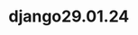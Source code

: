 # django29.01.24
<!-- 
django projecti
python -m venv venv
Luodaan joku file esim. a.py
Jos ei toimi
venv/Scripts/Activate.ps1
tai Command Promp:iin kirjoitetaan 

Set-ExecutionPolicy -ExecutionPolicy RemoteSigned
pip install django
django-admin startproject sivusto /Huom! sivusto voidaan nimettää itse 
sivusto folder tulee 2, yksi on tyhjä . Tyhjä siirretään ulkopuoleen, nimetään uudelleen
manage.py file myös siirretään ulkopuolelle
python manage.py runserver
python manage.py startapp kysely Huom! kysely app:n nimi. Oma valinta
python manage.py makemigrations kysely /app:n nimi
python manage.py migrate


https://docs.djangoproject.com/en/5.0/intro/tutorial01/ sivustosta aloitetaan projekti
django-admin startproject mysite //tässä mysite projectin nimi 
Aloitetaan tehdä ensimmäinen näkymä 

kysely/views.py¶

from django.http import HttpResponse

def indeksi(request): /Huom! tässä index vaihdettu indeksi
    return HttpResponse("Hello, world. You're at the polls index.") 



Jos haluat kysymyksiä ja vastauksia voidaan käyttää F12 nappi tai Ctrl+Shift+i
 WebDeveloperTools
Network

Näkymä pitää liittää johonkin osoiteeseen 
Luodaan kysely folderin alle file urls.py

kysely/urls.py¶

from django.urls import path

from . import views

urlpatterns = [
    path("", views.indeksi, name="index"),
]

kysely apps.py:ssa näkyy urls.py, mutta pitää yhdistää sivuston urls.py:n kanssa

sivusto/urls.py¶

from django.contrib import admin
from django.urls import include, path /Huom! importoidaan include
import kysely.urls /importoitu

urlpatterns = [
    path("kyselyt/", include(kysely.urls)), / Huom! polls vaihdettu kyselyt ja include:n sisällä kysely 
    path("admin/", admin.site.urls),
]

Kun  mennään osdjanitteen http://127.0.0.1:8000/kyselyt  //pitää lisätä '/' jälkeen kyselyt, muista! 

sivusto/settings.py lisätään INSTALLED_APPS => kysely tiedosto

INSTALLED_APPS = [
    'django.contrib.admin',
    'django.contrib.auth',
    'django.contrib.contenttypes',
    'django.contrib.sessions',
    'django.contrib.messages',
    'django.contrib.staticfiles',
    'kysely'
]

Konsolille kirjoitetaan 

python manage.py createsuperuser

Username:admin /itse valitat
Email address: /ei mitään tyhjä
Password:admin
Password(again):
Bypass....[y/N]?: y ja enter

Mennään admin sivulle
Groups /voidaan vaihtaa salasana sekä käyttäjä
Users

Mennään djangon https://docs.djangoproject.com/en/5.0/intro/tutorial02/ sivulle

kysely/models.py¶


from django.db import models


class Kysymys(models.Model):
    teksti = models.CharField(max_length=200)
    julkaisupvm = models.DateTimeField("julkaistu")


class Vaihtoehto(models.Model):
    kysymys = models.ForeignKey(Kysymys, on_delete=models.CASCADE)
    teksti = models.CharField(max_length=200)
    aanet = models.IntegerField(default=0)

Nämät modulit kuvailee mitää tietokantaan pitää tallentaa,käyttänössä tietokantataulu
Jos halutaan katsoa db.sqlite3: ssa VS Extenions paalikoista valitaan SQLite Viewer  

models.py :ssa
class modelit pitää yhdistää ja ForegnKey yhdistetään

kysely/admin.py 

from django.contrib import admin

from .models import Kysymys, Vaihtoehto

admin.site.register(Kysymys)


On mahdollista Vaihtoehtomodelin lisätä kenttä list: kysymys ja teksti
@admin.register(Vaihtoehto)
class VaihtoehtoAdmin(admin.ModelAdmin):
    list_display = ["kysymys", "teksti"]

Vaihdettu TIME_ZONE sekä LANGUAGE_CODE

LANGUAGE_CODE = 'fi'

TIME_ZONE = 'Europe/Helsinki'

Teksti näyttää object:lta, vaihdetaan tekstiksi lisäämällä models.py class:in alle

(riittä kun laitetään etusivulle???)

from django.db import models

class Kysymys(models.Model):
    # ...
    def __str__(self):
        return self.teksti


class Vaihtoehto(models.Model):
    # ...
    def __str__(self):
        return self.teksti

Admin sivussa monikot lisätty "s" kijain. Voidaan korjata lisämällä class Meta: model.py tiedostoon. Muista sisennys funktion alle!
class Meta:
    verbose_name="kysymys"
    verbose_name_plural="kysymykset" /Huom! pienillä kirjaimilla

class Meta():
        verbose_name="vaihtoehto"
        verbose_name_plural="vaihtoehdot"

  
Lisätään näkymiä/vews

kysely/views.py¶

def detail(request, question_id):
    return HttpResponse("You're looking at question %s." % question_id)


def results(request, question_id):
    response = "You're looking at the results of question %s."
    return HttpResponse(response % question_id)


def vote(request, question_id):
    return HttpResponse("You're voting on question %s." % question_id)

Uusittu versio

def yksityiskohdat(request, question_id):
    return HttpResponse(f"Katsot juuri kysymystä {question_id}")


def tulokset(request, question_id):
    return HttpResponse(f"Katsot kysymyksen {question_id} tuloksia")


def äänestä(request, question_id):
    return HttpResponse(f"Olet äänestämässä kysymykseen {question_id}")

Huom! Käytettu f(string) muoto 

Liitetään näkymät/views osoitteeseen kysely/urls.py

from django.urls import path

from . import views

urlpatterns = [
    path("", views.indeksi, name="indeksi"),
    path("<int:question_id>/", views.näytä, name="näytä"),
    path("<int:question_id>/tulokset/", views.tulokset, name="tulokset"),
    path("<int:question_id>/aanesta/", views.äänestä, name="äänestä"),
]

Haetaan tietokannasta kysymyksiä

kysely/views.py¶


from django.http import HttpResponse

from .models import Kysymys /voidaan importoida absolutesti from kysely/models.py


def index(request):
    kysymys_lista = Kysymys.objects.order_by("-julkaisupvm")[:2]
    vastaus_teksti = ", ".join([q.teksti for q in kysymys_lista])
    return HttpResponse(vastaus_teksti)

Django:ssa voidaan tehdä pohje/template jotka on html tiedostoa/file mutta sisältää oma django koodia

Luodaan kysely folder:n sisälle uusi folder templates, sen sisälle uusi kansio projektin nimellä kysely. Sen sisälle tulee html file => indeksi.html

kysely/templates/kysely/indeksi.html¶

{% if kysymykset %}
    <ul>
    {% for kysymys in kysymykset %}
        <li><a href="/kysely/{{ question.id }}/">{{ question.teksti }}</a></li>
    {% endfor %}
    </ul>
{% else %}
    <p>Ei kyselyitä.</p>
{% endif %}

Uusitaan indeksi funktio lisämällä kysely/view.py :n 

polls/views.py¶
from django.shortcuts import render

from .models import Question


def index(request):
    latest_question_list = Question.objects.order_by("-pub_date")[:5]
    context = {"latest_question_list": latest_question_list}
    return render(request, "polls/index.html", context)


Huom,uusi versio!

def indeksi(request):
    kysymyslista = Kysymys.objects.order_by("-julkaisupvm")[:2]
    context = {
        "kysymykset": kysymyslista
    }
    return render(request, "kysely/indeksi.html", context)


Selain/browser ei näy djangon dynamista html. Renderin avulla ajetaan djangon html, 
sen jälkeen näkyy selaimessa. Selain lukee vaan html.


Jos kirjoitetaan http://127.0.0.1:8000/näytä jälkeen sanoja tai numeroita silti sivusto näyttää ,ei ilmoita virheitä.  Senn takia:

kysely/views.py

from django.http import Http404 // Huom importoidaan
from django.shortcuts import render

from .models import Kysymys /Huom! lisätään






def detail(request, question_id):
    try:
        question = Question.objects.get(pk=question_id)
    except Question.DoesNotExist:
        raise Http404("Question does not exist")
    return render(request, "polls/detail.html", {"question": question})

//____________________________________
def näytä(request, question_id):
    try:
        kysymys = Kysymys.objects.get(pk=question_id)
    except Kysymys.DoesNotExist:
        raise Http404("Question does not exist")
    return render(request, "kysely/näytä.html", {"kysymys": kysymys})


templates/kysely => lisätään näytä.html file

{{ question }}
___________________________________
kysely/templates/kysely/näytä.html¶

{{ kysymys }}


Djangossa on get_object_or_404() oma funktio valmiiksi, mitä voi käyttää siihen että, etsii sen objekti teitokannasta. Jos se löytyy, palauttaa sen, jos ei löyty, silloin näyttää virheilmoitusta 404


polls/views.py¶
from django.shortcuts import get_object_or_404, render

from .models import Question


# ...
def detail(request, question_id):
    question = get_object_or_404(Question, pk=question_id)
    return render(request, "polls/detail.html", {"question": question})


____________________________________________________________________
kysely/views.py¶


from django.shortcuts import get_object_or_404, render

from .models import Kysymys



def näytä(request, kysymys_id):
    kysym = get_object_or_404(Kysymys, pk=kysymys_id)
    return render(request, "kysely/näytä.html", {"kysymys": kysym})

Kun vaihdettu question_id => kysymys_id:ksi, pitää vaihtaa kysely/urls.py

from django.urls import path

from . import views

urlpatterns = [
    path("", views.indeksi, name="indeksi"),
    path("<int:kysymys_id>/", views.näytä, name="näytä"),
    path("<int:question_id>/tulokset/", views.tulokset, name="tulokset"),
    path("<int:question_id>/aanesta/", views.äänestä, name="äänestä"),
]


Luodaan näytä.html lisämällä templates/kysely folderille

Huom! views.py :ssa question_text vaihdettu kysymys, sen takia vaihdetaan kysymyksi

kysely/templates/kysely/näytä.html¶


<h1>{{ kysymys.teksti}}</h1>    // Huom! Tässä teksti otettu models.py Kysymys class atribuutista, joka on sidottu Vaihtoehto class modelin 
                                //kanssa  ForeignKey:lla
<ul>
{% for valinta in kysymys.vaihtoehto_set.all %}
    <li>{{ valinta.teksti }}</li>
{% endfor %}
</ul>


indeksi.py :ssa huono tapa kirjoittaa ;

<li><a href="/polls/{{ question.id }}/">{{ question.question_text }}</a></li>

sen paikalle korjataan:

<li><a href="{% url 'näytä' kysym.id %}">{{ kysym.teksti }}</a></li>


Tässä app:ssa on esim. näytä niminen näkymä. Voisi olla toisessakin app:ssa näytä nimenen näkymä. Estetään sekoitusta toisten app:n kanssa lisäämällä app_name = "kysely"


kysely/urls.py¶
from django.urls import path

from . import views

app_name = "kysely"
urlpatterns = [
    path("", views.indeksi, name="indeksi"),
    path("<int:kysymys_id>/", views.näytä, name="näytä"),
    path("<int:question_id>/tulokset/", views.tulokset, name="tulokset"),
    path("<int:question_id>/äänestä/", views.äänestä, name="äänestä"),
]


sekä vaihdetaan;

kysely/templates/kysely/index.html¶

<li><a href="{% url 'näytä' kysym.id %}">{{ kysym.teksti }}</a></li>

kysely/templates/kysely/index.html¶

<li><a href="{% url 'kysely:näytä' kysym.id %}">{{ kysym.teksti }}</a></li>


Luodaan lokeen. Jos lähetetään kysymyksiä palvelimelle, silloin käytetään GET request-
Jos lähetetään lomakkeen kysely, silloin käytetään post request.

GET metodi sisältää vaan url osoitteen. 
Jos POST metodi silloin on mahdollistaa lähettää tiedot, esim. lomakkkeen kentät(Lähettäjän kenttä, palautteen kenttän arvot).

Luodaan lomakkeen:

kysely/templates/kysely/näytä.html¶


<form action="{% url 'kysely:äänestä' kysymys.id %}" method="post">

{% csrf_token %}  // Huom! käyttäjäturvallisuus
<fieldset>

    <legend><h1>{{ kysymys.teksti }}</h1></legend>

    {% if virheviesti %}<p><strong>{{ virheviesti }}</strong></p>{% endif %} // kun virheviesti strong näyttää lihavuutena. error vaihtettu 
                                                                            //virheviestenä tässä sekä views:ssa

    {% for valinta in kysymys.vaihtoehto_set.all %}
        <input type="radio" 
        name="choice" 
        id="vaihtoeht{{ forloop.counter }}" 
        value="{{ valinta.id }}">
        <label for="vaihtoeht{{ forloop.counter }}">{{ valinta.teksti }}</label><br>
    {% endfor %}
</fieldset>
<input type="submit" value="Äänestä">
</form>

Seuraviksessa käsitelty ottaa äänestyksen vaihtoehto vastaan

polls/views.py¶
from django.http import HttpResponse, HttpResponseRedirect //HUom! importoitu
from django.shortcuts import get_object_or_404, render
from django.urls import reverse

from .models import Vaihtoehto, Kysymys


# ...
def äänestä(request, kysymys_id):  // Huom! vaihdetaan urls:py:ssa myös
    kysym = get_object_or_404(Kysymys, pk=kysymys_id) // Huom! vaihdetaan urls:py:ssa myös
    try:
        valittu = kysym.vaihtoehto_set.get(pk=request.POST["choice"])
    except (KeyError, Vaihtoehto.DoesNotExist):
        # Redisplay the question voting form.
        return render(
            request,
            "kysely/näytä.html",
            {
                "kysymys": kysym,
                "virheviesti": "Et valinnut mitään",
            },
        )
    else:
        valittu.ääniä += 1
        valittu.save()
        # Always return an HttpResponseRedirect after successfully dealing
        # with POST data. This prevents data from being posted twice if a
        # user hits the Back button.
        return HttpResponseRedirect(reverse("kysely:tulokset", args=(kysym.id,))) // UUdelleen ohjausta



Seuravaksi tehdään tulokset.html sivu

kysely/views.py¶


from django.shortcuts import get_object_or_404, render


def tulokset(request, kysymys_id):   // Huom! vaihdetaan urls:py:ssa myös
    kysym = get_object_or_404(Kysymys, pk=kysymys_id)   // Huom! vaihdetaan urls:py:ssa myös
    return render(request, "kysely/tulokset.html", {"kysymys": kysym})


Luodaan tulokset.html file

kysely/templates/kysely/tulokset.html¶


<h1>{{ kysymys.teksti }}</h1>

<ul>
{% for vaihtoehto in kysymys.vaihtoehto_set.all %}
    <li>{{ vaihtoehto.teksti }} -- {{ vaihtoehto.ääniä }} ääntä</li>
{% endfor %}
</ul>

<a href="{% url 'kysely:näytä' kysymys.id %}">Äänestätkö uudelleen?</a>


voidaan tehdä generic/yleisiä näkymä. Voidaan selviämään vähemmällä koodeilla samasta asiasta.

kysely/views.py¶


from django.http import HttpResponseRedirect
from django.shortcuts import get_object_or_404, render
from django.urls import reverse
from django.views import generic // Huom! importoitu

from .models import Vaihtoehto, Kysymys


class ListaNäkymä(generic.ListView):
    nimi = "kysely/indeksi.html"
    objekti_nimi = "kysymykset"

    def get_queryset(self):
        """Palauttaa viimeiset kysymykset."""
        return Kysymys.objects.order_by("-pub_date")[:2]


class NäytäNäkymä(generic.DetailView):
    model = Kysymys
    nimi = "kysely/näytä.html"


class TuloksetNäkymä(generic.DetailView):
    model = Kysymys
    nimi = "kysely/näytä.html"


def äänestä(request, kysymys_id):  // Huom! vaihdetaan urls:py:ssa myös
    kysym = get_object_or_404(Kysymys, pk=kysymys_id) // Huom! vaihdetaan urls:py:ssa myös
    try:
        valittu = kysym.vaihtoehto_set.get(pk=request.POST["choice"])
    except (KeyError, Vaihtoehto.DoesNotExist):
        # Redisplay the question voting form.
        return render(
            request,
            "kysely/näytä.html",
            {
                "kysymys": kysym,
                "virheviesti": "Et valinnut mitään",
            },
        )
    else:
        valittu.ääniä += 1
        valittu.save()
        # Always return an HttpResponseRedirect after successfully dealing
        # with POST data. This prevents data from being posted twice if a
        # user hits the Back button.
        return HttpResponseRedirect(reverse("kysely:tulokset", args=(kysym.id,))) // Uudelleen ohjausta



    kysely/urls.py¶


from django.urls import path

from . import views

app_name = "kysely"
urlpatterns = [
    path("", views.ListaNäkymä.as_view(), name="indeksi"),
    path("<int:pk>/", views.NäytäNäkymä.as_view(), name="näytä"),
    path("<int:pk>/tulokset/", views.TuloksetNäkymä.as_view(), name="tulokset"),
    path("<int:kysymys_id>/äänestä/", views.äänestä, name="äänestä"),
]
    ...




Consolissa toimiminen

python manage.py shell

from kysely.models import Kysymys

Kysymys.objects.all()
<QuerySet [<Kysymys: Löysitkö työpaikkaa?>, <Kysymys: Tykkäätkö aurinkoa?>]>
Kysymys.objects.first()
<Kysymys: Löysitkö työpaikkaa?>
>>> k.onko_julkaistu_lähiaikoina()
False // koska lähiaikoina merkitsimme 1 päivä ennen

Asennetaan 
pip install ipython

Kokeillaan test.py

Ensiksi luodaan uusu funktio models.py


Testaus


kysely/models.py¶

import datetime // Huom! import
from django.utils import timezone // Huom! import

def onko_julkaistu_lähiaikoina(self):
        nyt = timezone.now()
        return nyt - datetime.timedelta(days=1) <= self.julkaisupvm <= nyt


kysely/tests.py¶


import datetime

from django.test import TestCase
from django.utils import timezone

from .models import Kysely


class QuestionModelTests(TestCase):
    def test_was_published_recently_with_future_question(self):
        """
        was_published_recently() returns False for questions whose pub_date
        is in the future.
        """
        time = timezone.now() + datetime.timedelta(days=30)
        future_question = Question(pub_date=time)
        self.assertIs(future_question.was_published_recently(), False)

class KysymysModelTests(TestCase):
    def test_onko_julkaistu_lähiaikoina_tulevaisuuden_kysymyksellä(self):
        """
        onko_julkaistu_lähiaikoina() returns False for questions whose pub_date
        is in the future.
        """
        tulevaisuuden_aika = timezone.now() + datetime.timedelta(days=30)
        tulevaisuuden_kysymys = Kysymys(julkaisupvm=tulevaisuuden_aika)
        vastaus= tulevaisuuden_kysymys.onko_julkaistu_lähiaikoina()
        self.assertIs(vastaus, False)

    def test_onko_julkaistu_lähiaikoina_vanhalla_kysymyksellä(self):
        """
        was_published_recently() returns False for questions whose pub_date
        is older than 1 day.
        """
        päivä_ja_yksi_sek = timezone.now() - datetime.timedelta(days=1, seconds=1)
        vanha_kysymys = Kysymys(julkaisupvm=päivä_ja_yksi_sek)
        self.assertIs(vanha_kysymys.onko_julkaistu_lähiaikoina(), False)


    def test_onko_julkaistu_lähiaikoina_nykyisellä_kysymyksellä(self):
        """
        was_published_recently() returns True for questions whose pub_date
        is within the last day.
        """
        vähimmän_kuin_vuorokausi = timezone.now() - datetime.timedelta(hours=23, minutes=59, seconds=59)
        tuore_kysymys = Kysymys(julkaisupvm=vähimmän_kuin_vuorokausi)
        self.assertIs(tuore_kysymys.onko_julkaistu_lähiaikoina(), True)



Client ohjelma jolla voidaan ajaa samoja asia mitä webselain lähetää niitä kyselyitä meidän ohjelmalle. Client:n avulla voidaan lähettää kyselyitä meidän ohjelmalle ja voidaan tutkia mitä vastauksia sieltä saatin. Tutorialissa kokeltu shell:ssa.
Djangon testissa käytettävä asiakas ohjelma, se toimii nyt täällä tavalla, että osoitteet syöttää sinne tekstinä ja sivun sisällön tekstinä. On graafista esitystä, mutta emme nähdä sivua, että se näyttää oikeasti selaimessa. Siihen on oma työkalut miten pystyy sen tekemään, mutta me voidaan tämän avulla voidaan tehdä paljon testaamista. Me pysytytään tarkistamaan, että sieltä tulee oikealainen sivuja ja sivussa oikeanäköinen HTML elementit.

Konsolin annetaan komento:
 python manage.py shell

Konsolin kirjoitetaan:
>>> from django.test.utils import setup_test_environment
>>> setup_test_environment()
>>> from django.test import Client
>>> client = Client()

>>> # get a response from '/'  // Viittää HTTP protokollan GET metodin

>>> response = client.get("/")

>>> response 
>>> response.status_code
Out[8]: 200
>>> response.content
Out[9]: b'\n    <ul>\n    \n        <li><a href="/2/">Tykk\xc3\xa4\xc3\xa4tk\xc3\xb6 aurinkoa?</a></li>\n    \n        <li><a href="/1/">L\xc3\xb6ysitk\xc3\xb6 ty\xc3\xb6paikkaa?</a></li>\n    \n    </ul>\n'
>>> print(response.content.decode())
<ul>

        <li><a href="/2/">Tykkäätkö aurinkoa?</a></li>

        <li><a href="/1/">Löysitkö työpaikkaa?</a></li>

    </ul>
In [10]: response = client.get("/2/")
In [11]: print(response.content.decode())

<form action="/2/%C3%A4%C3%A4nest%C3%A4/" method="post">
    <input type="hidden" name="csrfmiddlewaretoken" value="Z0Dfr4SZBLcQiDTQsc0Szt6PIaSjM6kakj6cqOR6i4qgAgGwIGWvuO6C0nvbxui7">
    <fieldset>
        <legend><h1>Tykkäätkö aurinkoa?</h1></legend>


            <input type="radio"
            name="valittu"
            id="vaihtoeht1" value="2">
            <label for="vaihtoeht1">Kyllä</label><br>

            <input type="radio"
            name="valittu"
            id="vaihtoeht2" value="3">
            <label for="vaihtoeht2">Ei</label><br>

    </fieldset>
    <input type="submit" value="Äänestä">
</form>

Voidaan nähdä tuloksessa(print), että näytä.html:n koodin mukaan tuli esille. 

response = client.get("/") 
print(response.content.decode())

____________________________________________________________________
djangon tutorial sivusto
Not Found: /
>>> # we should expect a 404 from that address; if you instead see an
>>> # "Invalid HTTP_HOST header" error and a 400 response, you probably
>>> # omitted the setup_test_environment() call described earlier.

>>> response.status_code
404
>>> # on the other hand we should expect to find something at '/polls/'
>>> # we'll use 'reverse()' rather than a hardcoded URL

>>> from django.urls import rev
>>> response = client.get(reverse("kysely:indeksi"))
>>> response.status_code
200
>>> response.content
b'\n    <ul>\n    \n        <li><a href="/polls/1/">What&#x27;s up?</a></li>\n    \n    </ul>\n\n'
>>> response.context["kysymykset"]
<QuerySet [<Question: What's up?>]>
_____________________________________________________________________________


Näyttää etusivun. Tässä views.py => class ListäNäkymä:ssä Kysymykset rajoittaa palautettuen kysymysten määrän [:2] eli näyttää vaan 2 kysymystä. Hakeee julkaisun päivämäärän perusteella.("-julkaisupvm") "-" merkki
tarkoittaa uusin päivämäärä tulee esille ensimmäisenä.

Kokeillaan, että rajoittaa sen, jotta julkaistaan  vasta tulevasuudessa, ei näytetään siitä.

Laitetaan serverin käyntiin.
python manage.py runserver
Luodaan uudella pvm:llä kysymys ja vaihtoehdot http://127.0.0.1:8000/admin :ssa.
mutta kun mennään etusivulle siellä näkyy, vaikka tulevaisuuden kysymys.

kysely/views.py

from django.utils import timezone

class ListaNäkymä(generic.ListView):
    template_name = "kysely/indeksi.html"
    context_object_name = "kysymykset"

    def get_queryset(self):
        nyt = timezone.now()

        #Haetaan kaikki kysymykset
        kaikki_kysymykset = Kysymys.objects.all()

        # Suodatetaan (filter) kaikista kysymyksistä ne, joiden julkaisupvm on pienempi tai yhtä suuri 
        # kuin tämänhetkinen aika (muuttujassa "nyt")
        # Huom! lte = Less Than or Equal
        ei_tulevaisuudessa = kaikki_kysymykset.filter(julkaisupvm__lte = nyt).order_by

        # Järjestetään julkaisupvm:n päivämäärän mukaan
        # Huom! "-" merkki edessä kääntää järjestyksen niin, että suuret 
        # arvot tulevat ennen pieniä, jolloin uusimmat kysymykset ovat ensemmäisenä
        järjestetyt_kysymykset=ei_tulevaisuudessa("-julkaisupvm")
        
        return järjestetyt_kysymykset[:2]

Nämät koodit tulivät näkymään class ListaNäkymä: n def get_queryset(self):n. Silla voi rajoittaa ListView :ssa mitä sen Listassa näkyy.

Jos otetaan pois get_queryset() ja kirjoitetaan paikalle model = Kysymys tulee kaikki kysymyksiä.

Kun luodaan uuden folderin test/test_models.py // Huom! test_models.py:ssa importoitu models :n eteen pitäisi laittaa 2"..".
Koska models tulee ylifolderista eli kysely:sta. Se ei ole test folderissa.
Django ei näy test_models.py. Luodaan uusi file __init__.py test folderin sisälle.


test/test_models.py

from django.urls import reverse
from django.utils import timezone
import datetime
from django.test import TestCase
from ..models import Kysymys


def luo_kysymys(teksti, days):
    """
    Create a kysymys with the given `teksti` and published the
    given number of `days` offset to now (negative for questions published
    in the past, positive for questions that have yet to be published).
    """
    aika = timezone.now() + datetime.timedelta(days=days)
    return Kysymys.objects.create(
        teksti=teksti, 
        julkaisupvm=aika)


class KysymysIndeksiNäkymäTests(TestCase):
    def test_ei_kysymyksiä(self):
        """
        If no questions exist, an appropriate message is displayed.
        """
        vastaus = self.client.get(reverse("kysely:indeksi"))
        self.assertEqual(vastaus.status_code, 200)

        #print(vastaus.content) // Huom! voidaan katsoa vastauksen sisältöä

        self.assertContains(vastaus, "Ei kyselyitä saatavilla.")
        self.assertQuerySetEqual(vastaus.context["kysymykset"], [])

    def test_mennyt_kysymys(self):
        """
        Question with a pub_date in the past are displayed on the
        index page.
        """
        kysymys = luo_kysymys(teksti="Mennyt kysymys.", days=-30)
        vastaus = self.client.get(reverse("kysely:indeksi"))
        self.assertQuerySetEqual(
            vastaus.context["kysymykset"],
            [kysymys],
        )

    def test_tuleva_kysymys(self):
        """
        Question pub_date in the future aren't displayed on
        the index page.
        """
        luo_kysymys(teksti="Tuleva kysymys.", days=30)
        vastaus = self.client.get(reverse("kysely:indeksi"))
        self.assertContains(vastaus, "Ei kyselyitä saatavilla.")
        self.assertQuerySetEqual(vastaus.context["kysymykset"], [])

    def test_tuleva_kysymys_ja_mennyt_kysymys(self):
        """
        Even if both past and future kysymyss exist, only past kysymyss
        are displayed.
        """
        kysymys = luo_kysymys(teksti="Mennyt kysymys.", days=-30)
        luo_kysymys(teksti="Mennyt kysymys.", days=30)
        vastaus = self.client.get(reverse("kysely:indeksi"))
        self.assertQuerySetEqual(
            vastaus.context["kysymykset"],
            [kysymys],
        )

    def test_2_mennyttä_kysymystä(self):
        """
        The questions index page may display multiple questions.
        """
        kysymys1 = luo_kysymys(teksti="Mennyt kysymys 1.", days=-30)
        kysymys2 = luo_kysymys(teksti="Mennyt kysymys 2.", days=-5)
        vastaus = self.client.get(reverse("kysely:indeksi"))
        self.assertQuerySetEqual(
            vastaus.context["kysymykset"],
            [kysymys2, kysymys1],
        )
        
        
Testataan NäytäNäkymä 


kysely/views.py

class NäytäNäkymä(generic.DetailView):
    model = Kysymys
    template_name = "kysely/näytä.html"
    
    def get_queryset(self):
        return Kysymys.objects.filter(julkaisupvm__lte=timezone.now())


Lisätään tests/test_views.py 


class KysymysNäytäNäkymäTestit(TestCase):
    def test_tuleva_kysymys(self):
        """
        The detail view of a question with a pub_date in the future
        returns a 404 not found.
        """
        tuleva_kysymys = luo_kysymys(teksti="Tuleva kysymys.", days=5)
        osoite = reverse("kysely:näytä", args=(tuleva_kysymys.id,))
        vastaus = self.client.get(osoite)
        self.assertEqual(vastaus.status_code, 404)

    def test_mennyt_kysymys(self):
        """
        The detail view of a question with a pub_date in the past
        displays the question's text.
        """
        mennyt_kysymys = luo_kysymys(teksti="Mennyt kysymys.", days=-5)
        osoite = reverse("kysely:näytä", args=(mennyt_kysymys.id,))
        vastaus = self.client.get(osoite)
        self.assertContains(vastaus, mennyt_kysymys.teksti)




 Meidän ohjelma lähettää HTML vastauksia, mitkä olimme tehneet python koodilla. Sen lisäksi pystymme lähettää kuvia, JS tai CSS.
 Djangossa puhutaan static fileksi. Pythonilla luotu vastauksia sanotaan dynaamisia vastauksia.

 Lähetään rakentaa ohjeen mukaisesti tyylejä.

 Lisätään kysely/static/kysely/style.css

 
 body {
    background: white url("images/background.jpg") no-repeat;
}

li a {
    color: rgb(44, 28, 212);
}
 li a {
    color: green;
}


kysely/templates/kysely/indeksi.html

{% load static %}

<link rel="stylesheet" href="{% static 'kysely/style.css' %}">



kysely/static/kysely/style.css

luodaan uusi tiedisto images ja sinne lisätään kuvia. Meidän tapaukessa lisätty background.jpg.

Miten pitäisi laittaa palvelimelle. Ei tule django application läpi, static tiedostot tulevat suoraan webserveriltä.
Turha käyttä python koodija. Jos paljon kuvia ja tiedostoja, käytänössä CDN Content Delivery Network palvelu. Voidaan siitä kautta menemään sisältöä esimerkiksi joilta toiselta palvelimelta lähimpänä siitä käyttäää. Staatinen tiedostoa voidaan helppo kopioida.


Jos halutaan eri järjestyksen admin sivulla, päivämäärä näytetään ennen tekstiä:

from django.contrib import admin

from .models import Kysymys


class KysymysAdmin(admin.ModelAdmin):
    kentä = ["julkaisupvm", "teksti"]


admin.site.register(Kysymys, KysymysAdmin)


Kun painetaan vasemmän puolen debug merkki, tulee create a launch.json file. Mennään sinne,  tulee ylhäältä paalikossta Python Debugger. Mennään sinne
ja valitaan Django Launch and debug a Django web application. Vaihdetaan =>

{
    // Use IntelliSense to learn about possible attributes.
    // Hover to view descriptions of existing attributes.
    // For more information, visit: https://go.microsoft.com/fwlink/?linkid=830387
    "version": "0.2.0",
    "configurations": [
        {
            "name": "Django runserver",
            "type": "debugpy",
            "request": "launch",
            "program": "${workspaceFolder}\\manage.py",
            "args": [
                "runserver"
            ],
            "django": true,
            "justMyCode": false
        }
    ]
}

Etsiminen/filtroiminen adminissa, kysely/admin.py:ssa:


from django.contrib import admin

from .models import Kysymys, Vaihtoehto

class VastausvaihtoehtoInline(admin.TabularInline):
    model = Vaihtoehto
    extra = 3


@admin.register(Kysymys)
class KysymysAdmin(admin.ModelAdmin):
    # date_hierarchy = "julkaisupvm"
    fieldsets = [
        ("Päivämäärätiedot", {"fields": ["julkaisupvm"]}),
        ("Sisältö", {"fields": ["teksti"]}),
    ]
    inlines = [VastausvaihtoehtoInline]
    list_display = ["teksti", "julkaisupvm", "onko_julkaistu_lähiaikoina"]
    search_fields = ["teksti"] # search_fields = ["question_text"]  => question_text => vaihdettu tekstiksi

@admin.register(Vaihtoehto)
class VaihtoehtoAdmin(admin.ModelAdmin):
    list_display = ["kysymys", "teksti"]
    # Voidaan lisätä "Vaihtoehdolle" myös 
    search_fields = ["teksti"] # Tai search_fields = ["teksti", "kysymys__teksti"]  kun lisätään "kysymys__teksti", se etsii kysymys kentältä. Huom! kaksi alaviiva.
Jos katsotaan modelia klikkamalla Ctrl ja Vaihtoehto, mennään model.py:n. Siellä nähdään 
kysymys = models.ForeignKey(Kysymys, on_delete=models.CASCADE)
Kysymys viittää toisen modeliin ForeignKey:lla. Tietokannassa Kysymys on id numerona. Emme voi suoraan käyttää id numerolla hakukentällä, koska se on vaan numero. Jos halutaan kysymys teksteinä, pitää sanoa Django:lle numeron kautta pitää etsiä tekstit. Siihen toimii Djangossa kahden alaviivaa merkintötapa.

Django admin sivuttain näyttää oletuksena 100 kerrallaan. Django sivussa linkki miten pystyy vaihtamaan sitä. Sinne pystyy lisäämään list_per_page

from django.contrib import admin

from .models import Kysymys, Vaihtoehto

class VastausvaihtoehtoInline(admin.TabularInline):
    model = Vaihtoehto
    extra = 3


@admin.register(Kysymys)
class KysymysAdmin(admin.ModelAdmin):
    # date_hierarchy = "julkaisupvm"
    fieldsets = [
        ("Päivämäärätiedot", {"fields": ["julkaisupvm"]}),
        ("Sisältö", {"fields": ["teksti"]}),
    ]
    inlines = [VastausvaihtoehtoInline]
    list_display = ["teksti", "julkaisupvm", "onko_julkaistu_lähiaikoina"]
    search_fields = ["teksti"]
    list_per_page = 4

@admin.register(Vaihtoehto)
class VaihtoehtoAdmin(admin.ModelAdmin):
    list_display = ["kysymys", "teksti"]
    search_fields = ["teksti", "kysymys__teksti"]
    list_per_page = 6  # kuinka monta sivua voidaan näyttää 
    list_max_show_all = 8 # voidaan rajoittaa max sivut määrämällä


Tulee ongelma Django adminissa, jos siellä on viittauksen toiseen modeliin, esim.muokkaa vaihtoehto sivulla, Kysymys kentää viitää Kysymys modelin. Oletuksena renderoi kaikki kysymyksiä mitkä tietokannassa on. Jos ajatellaan, ettää käyttäjät vaikka 10 000 ja käyttävät kenta, siellä voisi olla todella paljon kysymyksia ja lataaminen vie hirveä paljon aika. Sinne on ratkaisu miten voi estää:

https://docs.djangoproject.com/en/5.0/ref/contrib/admin/
Siellä pitää olla search_fields määritelty.
______________________________________
Huom! Djangon versio
class QuestionAdmin(admin.ModelAdmin):
    ordering = ["date_created"]
    search_fields = ["question_text"]
class ChoiceAdmin(admin.ModelAdmin):
    autocomplete_fields = ["question"] # Pitää lisätä
_________________________________________



from django.contrib import admin

from .models import Kysymys, Vaihtoehto

class VastausvaihtoehtoInline(admin.TabularInline):
    model = Vaihtoehto
    extra = 3


@admin.register(Kysymys)
class KysymysAdmin(admin.ModelAdmin):
    # date_hierarchy = "julkaisupvm"
    fieldsets = [
        ("Päivämäärätiedot", {"fields": ["julkaisupvm"]}),
        ("Sisältö", {"fields": ["teksti"]}),
    ]
    inlines = [VastausvaihtoehtoInline]
    list_display = ["teksti", "julkaisupvm", "onko_julkaistu_lähiaikoina"]
    search_fields = ["teksti"]
    list_per_page = 4

@admin.register(Vaihtoehto)
class VaihtoehtoAdmin(admin.ModelAdmin):
    list_display = ["kysymys", "teksti"]
    search_fields = ["teksti", "kysymys__teksti"]
    list_per_page = 6  
    list_max_show_all = 8 
    autocomplete_fields = ["kysymys"] # Tulee ladattua aika nopeasti!!!!

Voidaaan lisätä consoliin muutamia kysymyksiä.
python manage.py shell
In [3]: from kysely.models import Kysymys

Kysymys.objects.all()
 # Otetaan joku teksti
text = """
joku teksti
"""
In [7]: sanat = text.split()

In [8]: import random
In [9]: random.choice(sanat)

In [10]: ' '.join([random.choice(sanat) for x in range (random.randint(4, 7))])
In [11]: def satunainen_lause(): return ' '.join([random.choice(sanat) for x in range (random.randint(4, 7))])

In [23]: kysymykset =[Kysymys(teksti=satunainen_lause() + "?", julkaisupvm= "2024-01-01T00:00:00+02:00") for i in range(1000)]
In [24]: len(kysymykset)
Out[24]: 1000

In [25]: kysymykset[4]
In [29]: Kysymys.objects.bulk_create(kysymykset)
#Voidaan katsoa kuinka monta kysymyksiä tietokannassa 
In [30]: Kysymys.objects.count()

Konsolin lisätään 10 vuoden päivämäärät 

from kysely.models import Kysymys
In [4]: Kysymus.objects.filter(julkaisupvm="2024-01-01T00:00:00+02:00").count()
In [6]: k=Kysymys.objects.filter(julkaisupvm="2024-01-01T00:00:00+02:00")
In [7]: k.count()
In [9]: k[0].julkaisupvm
Out[9]: datetime.datetime(2023, 12, 31, 22, 0, tzinfo=datetime.timezone.utc)
n [10]: d=k[0].julkaisupvm
In [11]: from datetime import timedelta
In [12]: import random
In [16]: for x in k:
    ...:     x.julkaisupvm = d-timedelta(seconds=random.randint(60*60*24*365, 10*60*60*24*365))
    ...:
In [17]: Kysymys.objects.bulk_update(k, ["julkaisupvm"])
Out[17]: 1115

In [18]: k[5].julkaisupvm
Out[18]: datetime.datetime(2014, 9, 5, 22, 40, 58, tzinfo=datetime.timezone.utc)


https://medium.com/@franciscovcbm/infinite-scroll-with-django-and-htmx-27f61cfaf911 voidaan katsoa oppimaan syvemmin

Voidaan vaihtaa/ylikirjoittaa django admin:n sivu omalla tavalla.Tassa esimerkki miten voidaan vaihtaa etupääotsikko

venv=> lib/python3.10/site-packages => django => contrib => admin => templates => admin => base_site.html sieltä otetaan copy ja paste sivusto/templates alle admin/base_site.html tiedosto:


{% extends "admin/base.html" %}

{% block title %}{% if subtitle %}{{ subtitle }} | {% endif %}{{ title }} | {{ site_title|default:_('Django site admin') }}{% endblock %}

{% block branding %}
<div id="site-name"><a href="{% url 'admin:index' %}">{{ site_header|default:_('Django administration') }}</a></div> # HUom!!! Täässä vaihdettu {{ site_header|default:_('Django administration') }} => Kyselyiden hallinta:ksi.
{% if user.is_anonymous %}
  {% include "admin/color_theme_toggle.html" %}
{% endif %}
{% endblock %}

{% block nav-global %}{% endblock %}


Voidaan instaloida Django_Debug_Toolbar

pip install django-debug-toolbar
Pitää tarkistaa onko settings.py :ssa INSTALLED_APPS:ssa 'django.contrib.staticfiles', asennettuna
ja TEMPLATES:ssa varmistaa
TEMPLATES = [
    {
        "BACKEND": "django.template.backends.django.DjangoTemplates",
        "APP_DIRS": True,
        # ...
    }
]

ja pitää lisätä INSTALLED_APPS:in 

INSTALLED_APPS = [
    # ...
    "debug_toolbar",
    # ...
]

ja pitää lisätä URLs:in 

from django.urls import include, path

urlpatterns = [
    # ...
    path("__debug__/", include("debug_toolbar.urls")),
]

Sitten lisäätään:
MIDDLEWARE = [
    # ...
    "debug_toolbar.middleware.DebugToolbarMiddleware",
    # ...
]

Sitten lisätään:

INTERNAL_IPS = [
    # ...
    "127.0.0.1",
    # ...
]


templates\kysely:n sisällä olevien html tiedostoihin lisätään 
<html>
<body>
# ...
</html>
</body>

Voidaan lisätä requirments.txt. Se on yleensä semmonen teidosto, mistä pip insall packet:t asentaa. 
pip freeze > requirements.txt
ja erilla tavalla:
pip install pip-tools
Ja luodaan uusi tiedosto
requirements.in
django
django-debug-toolbar

ja ajetaan 
pip-compile

Se lukee requirements.in tiedoston ja luo sen perusteella uuden requirements.txt

Jos lisätään 
ipython  => requirements.in tiedostoon
pip-tools  => requirements.in tiedostoon
pitää ajaa uudestaan pip-compile

kun ajetaan 
pip install -r requirements.txt täällä tavalla pystyy asentamaan kaikki paketit, mitä requirements.txt:ssa on 

Tehdään base.html => templates\kysely:n
Voidaan periytää 
{% load static %}
<html>
<body>
<head>
<link rel="stylesheet" href="{% static 'kysely/style.css' %}">

{% block content %}
{% end block %}
</head>
</body>
</html>

Ja muutetaan muita html tiedostoja lisäämällä 

{% extends 'kysely/base.html' %}

Otetaan {% load static %} pois.

{% extends kysely/base.html %} ensimmäisenä rivinä

Ja otetaan pois

<html>
<body>
<head>
<link rel="stylesheet" href="{% static 'kysely/style.css' %}">

</head>
</body>
</html>

Ja html sisältö laitetaan 

{% block content %}
Huom!sisältö tänne
{% end block %}


Eli esimerkiksi index.html:


{% extends 'kysely/base.html' %}

{% block content %}

{% if kysymykset %}
    <ul>
    {% for kysym in kysymykset %}
        <li><a href="{% url 'kysely:näytä' kysym.id %}">{{ kysym.teksti }}</a></li>
    {% endfor %}
    </ul>
{% else %}
    <p>Ei kyselyitä saatavilla.</p>
{% endif %}
{% endblock %}




Tässä muutamia linkkija vaihtamaan django admin:n:

https://github.com/sehmaschine/django-grappelli //vaihtaa admin sivua

https://github.com/pennersr/django-allauth // lisää facebook tai google kirjautumisen 















    


























-->
